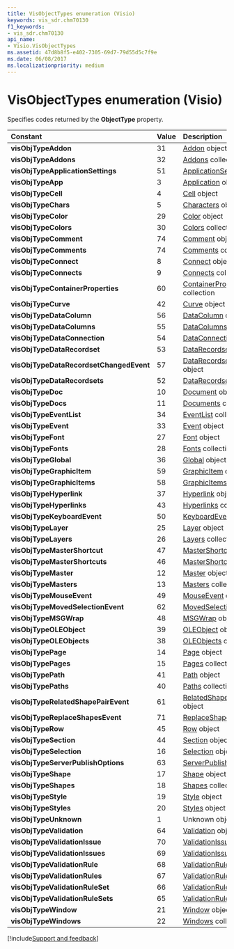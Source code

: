 ```yaml
---
title: VisObjectTypes enumeration (Visio)
keywords: vis_sdr.chm70130
f1_keywords:
- vis_sdr.chm70130
api_name:
- Visio.VisObjectTypes
ms.assetid: 47d8b8f5-e402-7305-69d7-79d55d5c7f9e
ms.date: 06/08/2017
ms.localizationpriority: medium
---
```



# VisObjectTypes enumeration (Visio)

Specifies codes returned by the **ObjectType** property.



|Constant|Value|Description|
|:-----|:-----|:-----|
| **visObjTypeAddon**|31|[Addon](Visio.Addon.md) object|
| **visObjTypeAddons**|32|[Addons](Visio.Addons.md) collection|
| **visObjTypeApplicationSettings**|51|[ApplicationSettings](Visio.ApplicationSettings.md) object|
| **visObjTypeApp**|3|[Application](Visio.Application.md) object|
| **visObjTypeCell**|4|[Cell](Visio.Cell.md) object|
| **visObjTypeChars**|5|[Characters](Visio.Characters.md) object|
| **visObjTypeColor**|29|[Color](Visio.Color.md) object|
| **visObjTypeColors**|30|[Colors](Visio.Colors.md) collection|
| **visObjTypeComment**|74|[Comment](Visio.comment.md) object|
| **visObjTypeComments**|74|[Comments](Visio.comments.md) collection|
| **visObjTypeConnect**|8|[Connect](Visio.Connect.md) object|
| **visObjTypeConnects**|9|[Connects](Visio.Connects.md) collection|
| **visObjTypeContainerProperties**|60|[ContainerProperties](Visio.ContainerProperties.md) collection|
| **visObjTypeCurve**|42|[Curve](Visio.Curve.md) object|
| **visObjTypeDataColumn**|56|[DataColumn](Visio.DataColumn.md) object|
| **visObjTypeDataColumns**|55|[DataColumns](Visio.DataColumns.md) collection|
| **visObjTypeDataConnection**|54|[DataConnection](Visio.DataConnection.md) object|
| **visObjTypeDataRecordset**|53|[DataRecordset](Visio.DataRecordset.md) object|
| **visObjTypeDataRecordsetChangedEvent**|57|[DataRecordsetChangedEvent](Visio.datarecordsetchangedEvent.md) object|
| **visObjTypeDataRecordsets**|52|[DataRecordsets](Visio.DataRecordsets.md) collection|
| **visObjTypeDoc**|10|[Document](Visio.Document.md) object|
| **visObjTypeDocs**|11|[Documents](Visio.Documents.md) collection|
| **visObjTypeEventList**|34|[EventList](Visio.EventList.md) collection|
| **visObjTypeEvent**|33|[Event](Visio.Event.md) object|
| **visObjTypeFont**|27|[Font](Visio.Font.md) object|
| **visObjTypeFonts**|28|[Fonts](Visio.Fonts.md) collection|
| **visObjTypeGlobal**|36|[Global](Visio.Global.md) object|
| **visObjTypeGraphicItem**|59|[GraphicItem](Visio.GraphicItem.md) object|
| **visObjTypeGraphicItems**|58|[GraphicItems](Visio.GraphicItems.md) collection|
| **visObjTypeHyperlink**|37|[Hyperlink](Visio.Hyperlink.md) object|
| **visObjTypeHyperlinks**|43|[Hyperlinks](Visio.Hyperlinks.md) collection|
| **visObjTypeKeyboardEvent**|50|[KeyboardEvent](Visio.KeyboardEvent.md) object|
| **visObjTypeLayer**|25|[Layer](Visio.Layer.md) object|
| **visObjTypeLayers**|26|[Layers](Visio.Layers.md) collection|
| **visObjTypeMasterShortcut**|47|[MasterShortcut](Visio.MasterShortcut.md) object|
| **visObjTypeMasterShortcuts**|46|[MasterShortcuts](Visio.MasterShortcuts.md) collection|
| **visObjTypeMaster**|12|[Master](Visio.Master.md) object|
| **visObjTypeMasters**|13|[Masters](Visio.Masters.md) collection|
| **visObjTypeMouseEvent**|49|[MouseEvent](Visio.MouseEvent.md) object|
| **visObjTypeMovedSelectionEvent**|62|[MovedSelectionEvent](Visio.MovedSelectionEvent.md) object|
| **visObjTypeMSGWrap**|48|[MSGWrap](Visio.MSGWrap.md) object|
| **visObjTypeOLEObject**|39|[OLEObject](Visio.OLEObject.md) object|
| **visObjTypeOLEObjects**|38|[OLEObjects](Visio.OLEObjects.md) collection|
| **visObjTypePage**|14|[Page](Visio.Page.md) object|
| **visObjTypePages**|15|[Pages](Visio.Pages.md) collection|
| **visObjTypePath**|41|[Path](Visio.Path.md) object|
| **visObjTypePaths**|40|[Paths](Visio.Paths.md) collection|
| **visObjTypeRelatedShapePairEvent**|61|[RelatedShapePairEvent](Visio.RelatedShapePairEvent.md) object|
| **visObjTypeReplaceShapesEvent**|71|[ReplaceShapesEvent](Visio.replaceshapesEvent.md) object|
| **visObjTypeRow**|45|[Row](Visio.Row.md) object|
| **visObjTypeSection**|44|[Section](Visio.Section.md) object|
| **visObjTypeSelection**|16|[Selection](Visio.Selection.md) object|
| **visObjTypeServerPublishOptions**|63|[ServerPublishOptions](Visio.ServerPublishOptions.md) object|
| **visObjTypeShape**|17|[Shape](Visio.Shape.md) object|
| **visObjTypeShapes**|18|[Shapes](Visio.Shapes.md) collection|
| **visObjTypeStyle**|19|[Style](Visio.Style.md) object|
| **visObjTypeStyles**|20|[Styles](Visio.Styles.md) object|
| **visObjTypeUnknown**|1|Unknown object|
| **visObjTypeValidation**|64|[Validation](Visio.Validation.md) object|
| **visObjTypeValidationIssue**|70|[ValidationIssue](Visio.ValidationIssue.md) object|
| **visObjTypeValidationIssues**|69|[ValidationIssues](Visio.ValidationIssues.md) collection|
| **visObjTypeValidationRule**|68|[ValidationRule](Visio.ValidationRule.md) object|
| **visObjTypeValidationRules**|67|[ValidationRules](Visio.ValidationRules.md) collection|
| **visObjTypeValidationRuleSet**|66|[ValidationRuleSet](Visio.ValidationRuleSet.md) object|
| **visObjTypeValidationRuleSets**|65|[ValidationRuleSets](Visio.ValidationRuleSets.md) collection|
| **visObjTypeWindow**|21|[Window](Visio.Window.md) object|
| **visObjTypeWindows**|22|[Windows](Visio.Windows.md) collection|

[!include[Support and feedback](~/includes/feedback-boilerplate.md)]